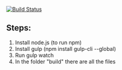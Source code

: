 [![Build Status](https://travis-ci.org/UCC-LabCompu2/filminas.svg?branch=master)](https://travis-ci.org/UCC-LabCompu2/filminas)

Steps:
------

1. Install node.js (to run npm)
2. Install gulp (npm install gulp-cli --global)
3. Run gulp watch
4. In the folder "build" there are all the files
